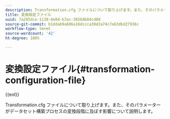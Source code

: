 ```yaml
---
description: Transformation.cfg ファイルについて取り上げます。また、そのパラメーターがデータセット構築プロセスの変換段階に及ぼす影響について説明します。
title: 変換設定ファイル
uuid: 7a285dce-1130-4e0d-b7ac-302b8b84cd80
source-git-commit: b1dda69a606a16dccca30d2a74c7e63dbd27936c
workflow-type: tm+mt
source-wordcount: '42'
ht-degree: 100%

---
```



# 変換設定ファイル{#transformation-configuration-file}

{{eol}}

Transformation.cfg ファイルについて取り上げます。また、そのパラメーターがデータセット構築プロセスの変換段階に及ぼす影響について説明します。

